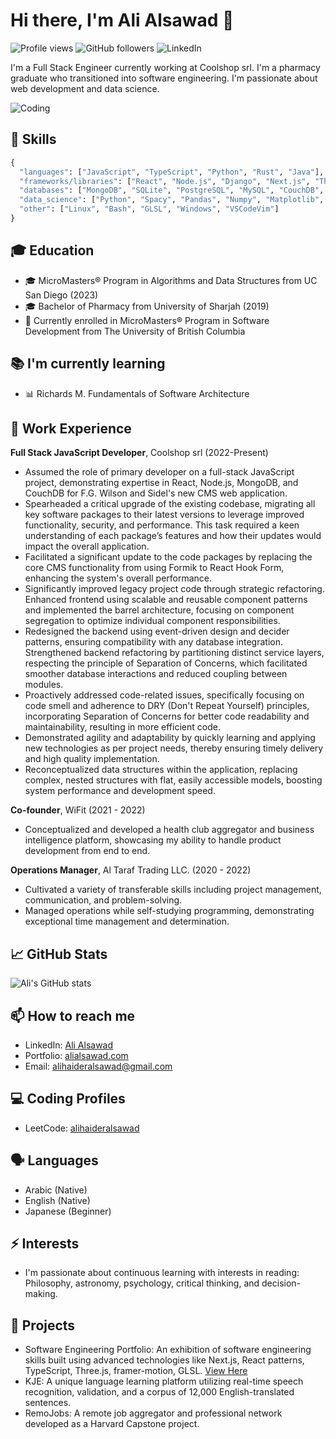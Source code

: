 # Hi there, I'm Ali Alsawad 👋

![Profile views](https://gpvc.arturio.dev/alialsawad)
![GitHub followers](https://img.shields.io/github/followers/alialsawad?style=social)
![LinkedIn](https://img.shields.io/badge/-LinkedIn-blue?style=flat&logo=Linkedin&logoColor=white&link=https://www.linkedin.com/in/ali-al-sawad/)

I'm a Full Stack Engineer currently working at Coolshop srl. I'm a pharmacy graduate who transitioned into software engineering. I'm passionate about web development and data science.

![Coding](https://media.giphy.com/media/Y4ak9Ki2GZCbJxAnJD/giphy.gif)

## 🚀 Skills

```python
{
  "languages": ["JavaScript", "TypeScript", "Python", "Rust", "Java"],
  "frameworks/libraries": ["React", "Node.js", "Django", "Next.js", "Three.js", "GraphQL", "Apollo", "Material UI", "Tailwind", "Yew.rs", "WebAssembly"],
  "databases": ["MongoDB", "SQLite", "PostgreSQL", "MySQL", "CouchDB", "Firebase"],
  "data_science": ["Python", "Spacy", "Pandas", "Numpy", "Matplotlib", "Scikit-learn", "TensorFlow", "Keras", "Statsmodels", "Seaborn"],
  "other": ["Linux", "Bash", "GLSL", "Windows", "VSCodeVim"]
}
```

## 🎓 Education

- 🎓 MicroMasters® Program in Algorithms and Data Structures from UC San Diego (2023)
- 🎓 Bachelor of Pharmacy from University of Sharjah (2019)
- 🔵 Currently enrolled in MicroMasters® Program in Software Development from The University of British Columbia

## 📚 I'm currently learning

- 📊 Richards M. Fundamentals of Software Architecture

## 🏢 Work Experience

**Full Stack JavaScript Developer**, Coolshop srl (2022-Present)

- Assumed the role of primary developer on a full-stack JavaScript project, demonstrating expertise in React, Node.js, MongoDB, and CouchDB for F.G. Wilson and Sidel's new CMS web application.
- Spearheaded a critical upgrade of the existing codebase, migrating all key software packages to their latest versions to leverage improved functionality, security, and performance. This task required a keen understanding of each package’s features and how their updates would impact the overall application. 
- Facilitated a significant update to the code packages by replacing the core CMS functionality from using Formik to React Hook Form, enhancing the system's overall performance.
- Significantly improved legacy project code through strategic refactoring. Enhanced frontend using scalable and reusable component patterns and implemented the barrel architecture, focusing on component segregation to optimize individual component responsibilities.
- Redesigned the backend using event-driven design and decider patterns, ensuring compatibility with any database integration. Strengthened backend refactoring by partitioning distinct service layers, respecting the principle of Separation of Concerns, which facilitated smoother database interactions and reduced coupling between modules.
- Proactively addressed code-related issues, specifically focusing on code smell and adherence to DRY (Don't Repeat Yourself) principles, incorporating Separation of Concerns for better code readability and maintainability, resulting in more efficient code.
- Demonstrated agility and adaptability by quickly learning and applying new technologies as per project needs, thereby ensuring timely delivery and high quality implementation.
- Reconceptualized data structures within the application, replacing complex, nested structures with flat, easily accessible models, boosting system performance and development speed.

**Co-founder**, WiFit (2021 - 2022)

- Conceptualized and developed a health club aggregator and business intelligence platform, showcasing my ability to handle product development from end to end.

**Operations Manager**, Al Taraf Trading LLC. (2020 - 2022)

- Cultivated a variety of transferable skills including project management, communication, and problem-solving.
- Managed operations while self-studying programming, demonstrating exceptional time management and determination.

## 📈 GitHub Stats

![Ali's GitHub stats](https://github-readme-stats.vercel.app/api?username=alialsawad&show_icons=true&theme=radical)

## 📫 How to reach me

- LinkedIn: [Ali Alsawad](https://www.linkedin.com/in/ali-al-sawad/)
- Portfolio: [alialsawad.com](https://alialsawad.com/)
- Email: [alihaideralsawad@gmail.com](mailto:alihaideralsawad@gmail.com)

## 💻 Coding Profiles

- LeetCode: [alihaideralsawad](https://leetcode.com/alihaideralsawad/)

## 🗣️ Languages

- Arabic (Native)
- English (Native)
- Japanese (Beginner)

## ⚡ Interests

- I'm passionate about continuous learning with interests in reading: Philosophy, astronomy, psychology, critical thinking, and decision-making.

## 💼 Projects

- Software Engineering Portfolio: An exhibition of software engineering skills built using advanced technologies like Next.js, React patterns, TypeScript, Three.js, framer-motion, GLSL. [View Here](https://alialsawad.com/)
- KJE: A unique language learning platform utilizing real-time speech recognition, validation, and a corpus of 12,000 English-translated sentences.
- RemoJobs: A remote job aggregator and professional network developed as a Harvard Capstone project.
